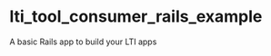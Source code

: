 lti_tool_consumer_rails_example
===============================

A basic Rails app to build your LTI apps
